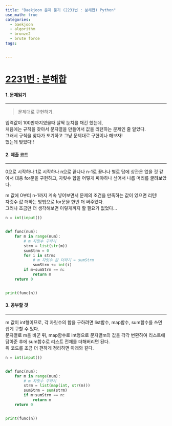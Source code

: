 ```yaml
---
title: "Baekjoon 문제 풀기 (2231번 : 분해합) Python"
use_math: true
categories:
  - baekjoon
  - algorithm
  - bronze2
  - brute force
tags:


---
```



# [2231번 : 분해합](https://www.acmicpc.net/problem/2231)



#### 1. 문제읽기
---

> 문제대로 구현하기.   

입력값이 100만까지였을때 살짝 눈치를 채긴 했는데,  
처음에는 규칙을 찾아서 문자열을 만들어서 값을 리턴하는 문제인 줄 알았다.  
그래서 규칙을 찾다가 포기하고 그냥 문제대로 구현이나 해보자!  
했는데 맞았다!!  




#### 2. 제출 코드 
---

0으로 시작하나 1로 시작하나 n으로 끝나나 n-1로 끝나나 별로 답에 상관은 없을 것 같아서 대충 for문을 구현하고, 자릿수 합을 어떻게 짜야하나 싶어서 나름 머리를 굴려보았다.  



m 값에 0부터 n-1까지 계속 넣어보면서 문제의 조건을 만족하는 값이 있으면 리턴!  
자릿수 값 더하는 방법으로 for문을 한번 더 써주었다.  
그러나 조금만 더 생각해보면 이렇게까지 할 필요가 없었다...  

```python
n = int(input())


def func(num):
    for m in range(num):
        # m 자릿수 구하기
        strm = list(str(m))
        sumStrm = 0
        for i in strm:
            # m 자릿수 값 더하기 = sumStrm
            sumStrm += int(i)
        if m+sumStrm == n:
            return m
    return 0


print(func(n))
```





#### 3. 공부할 것
---

m 값이 int형이므로, 각 자릿수의 합을 구하려면 list함수, map함수, sum함수를 쓰면 쉽게 구할 수 있다.  
문자열로 m을 바꾼 뒤, map함수로 int형으로 문자열m의 값을 각각 변환하여 리스트에 담아준 후에 sum함수로 리스트 전체를 더해버리면 된다.  
위 코드를 조금 더 편하게 정리하면 아래와 같다.  

```python
n = int(input())


def func(num):
    for m in range(num):
        # m 자릿수 구하기
        strm = list(map(int, str(m)))
        sumStrm = sum(strm)
        if m+sumStrm == n:
            return m
    return 0


print(func(n))
```